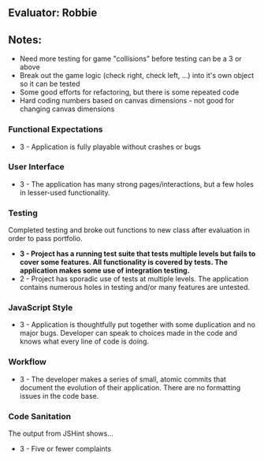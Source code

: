 ## Evaluator: Robbie

## Notes:

* Need more testing for game "collisions" before testing can be a 3 or above
* Break out the game logic (check right, check left, ...) into it's own object so it can be tested
* Some good efforts for refactoring, but there is some repeated code
* Hard coding numbers based on canvas dimensions - not good for changing canvas dimensions

### Functional Expectations

* 3 - Application is fully playable without crashes or bugs

### User Interface

* 3 - The application has many strong pages/interactions, but a few holes in lesser-used functionality.

### Testing

Completed testing and broke out functions to new class after evaluation in order to pass portfolio.

* **3 - Project has a running test suite that tests multiple levels but fails to cover some features. All functionality is covered by tests. The application makes some use of integration testing.**
* 2 - Project has sporadic use of tests at multiple levels. The application contains numerous holes in testing and/or many features are untested.

### JavaScript Style

* 3 - Application is thoughtfully put together with some duplication and no major bugs. Developer can speak to choices made in the code and knows what every line of code is doing.

### Workflow

* 3 - The developer makes a series of small, atomic commits that document the evolution of their application. There are no formatting issues in the code base.

### Code Sanitation

The output from JSHint shows…

* 3 - Five or fewer complaints
